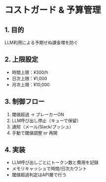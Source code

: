 # コストガード & 予算管理

## 1. 目的
LLM利用による予期せぬ課金増を防ぐ

## 2. 上限設定
- 時間上限：¥300/h
- 日次上限：¥1,000
- 月次上限：¥10,000

## 3. 制御フロー
1. 閾値超過 → ブレーカーON
2. LLM呼び出し停止（キューで保留）
3. 通知（メール/Slack/プッシュ）
4. 手動で閾値調整 or 再開

## 4. 実装
- LLM呼び出しごとにトークン数と費用を記録
- メモリキャッシュで時間/日次カウント
- 閾値超過判定はAPI層で行う
